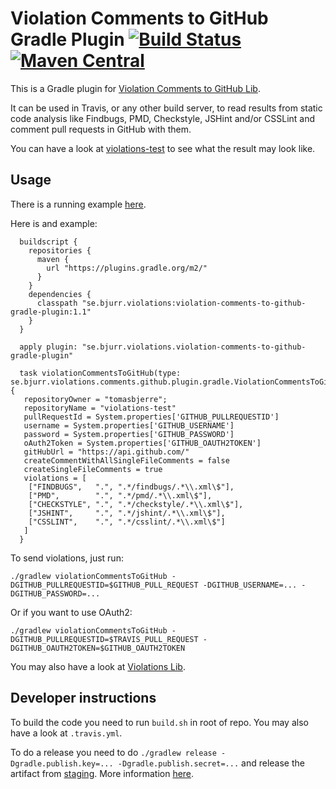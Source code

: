 # Violation Comments to GitHub Gradle Plugin [![Build Status](https://travis-ci.org/tomasbjerre/violation-comments-to-github-gradle-plugin.svg?branch=master)](https://travis-ci.org/tomasbjerre/violation-comments-to-github-gradle-plugin) [![Maven Central](https://maven-badges.herokuapp.com/maven-central/se.bjurr.violations/violation-comments-to-github-gradle-plugin/badge.svg)](https://maven-badges.herokuapp.com/maven-central/se.bjurr.violations/violation-comments-to-github-gradle-plugin)

This is a Gradle plugin for [Violation Comments to GitHub Lib](https://github.com/tomasbjerre/violation-comments-to-github-lib).

It can be used in Travis, or any other build server, to read results from static code analysis like Findbugs, PMD, Checkstyle, JSHint and/or CSSLint and comment pull requests in GitHub with them.

You can have a look at [violations-test](https://github.com/tomasbjerre/violations-test/pull/2) to see what the result may look like.

## Usage ##
There is a running example [here](https://github.com/tomasbjerre/violation-comments-to-github-gradle-plugin/tree/master/violation-comments-to-github-gradle-plugin-example).

Here is and example: 

```
  buildscript {
    repositories {
      maven {
        url "https://plugins.gradle.org/m2/"
      }
    }
    dependencies {
      classpath "se.bjurr.violations:violation-comments-to-github-gradle-plugin:1.1"
    }
  }

  apply plugin: "se.bjurr.violations.violation-comments-to-github-gradle-plugin"

  task violationCommentsToGitHub(type: se.bjurr.violations.comments.github.plugin.gradle.ViolationCommentsToGitHubTask) {
   repositoryOwner = "tomasbjerre";
   repositoryName = "violations-test"
   pullRequestId = System.properties['GITHUB_PULLREQUESTID']
   username = System.properties['GITHUB_USERNAME']
   password = System.properties['GITHUB_PASSWORD']
   oAuth2Token = System.properties['GITHUB_OAUTH2TOKEN']
   gitHubUrl = "https://api.github.com/"
   createCommentWithAllSingleFileComments = false
   createSingleFileComments = true
   violations = [
    ["FINDBUGS",   ".", ".*/findbugs/.*\\.xml\$"],
    ["PMD",        ".", ".*/pmd/.*\\.xml\$"],
    ["CHECKSTYLE", ".", ".*/checkstyle/.*\\.xml\$"],
    ["JSHINT",     ".", ".*/jshint/.*\\.xml\$"],
    ["CSSLINT",    ".", ".*/csslint/.*\\.xml\$"]
   ]
  }
```

To send violations, just run:
```
./gradlew violationCommentsToGitHub -DGITHUB_PULLREQUESTID=$GITHUB_PULL_REQUEST -DGITHUB_USERNAME=... -DGITHUB_PASSWORD=...
```

Or if you want to use OAuth2:
```
./gradlew violationCommentsToGitHub -DGITHUB_PULLREQUESTID=$TRAVIS_PULL_REQUEST -DGITHUB_OAUTH2TOKEN=$GITHUB_OAUTH2TOKEN
```

You may also have a look at [Violations Lib](https://github.com/tomasbjerre/violations-lib).

## Developer instructions

To build the code you need to run `build.sh` in root of repo. You may also have a look at `.travis.yml`.

To do a release you need to do `./gradlew release -Dgradle.publish.key=... -Dgradle.publish.secret=...` and release the artifact from [staging](https://oss.sonatype.org/#stagingRepositories). More information [here](http://central.sonatype.org/pages/releasing-the-deployment.html).
